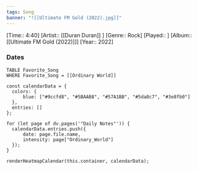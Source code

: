 ```yaml
---
tags: Song  
banner: "![[Ultimate FM Gold (2022).jpg]]"
---
```

[Time:: 4:40]
[Artist:: [[Duran Duran]] ]
[Genre:: Rock]
[Played:: ]
[Album:: [[Ultimate FM Gold (2022)]]]
[Year:: 2022]
### Dates
````dataview
TABLE Favorite_Song
WHERE Favorite_Song = [[Ordinary World]]
````
  ```dataviewjs
const calendarData = { 
	colors: { 
		blue: ["#9ccfd8", "#5BAAB8", "#57A1BB", "#5da8c7", "#3e8fb0"] 
	}, 
	entries: [] 
}; 

for (let page of dv.pages('"Daily Notes"')) { 
	calendarData.entries.push({ 
		date: page.file.name, 
		intensity: page["Ordinary_World"]
	}); 
} 

renderHeatmapCalendar(this.container, calendarData);
```
